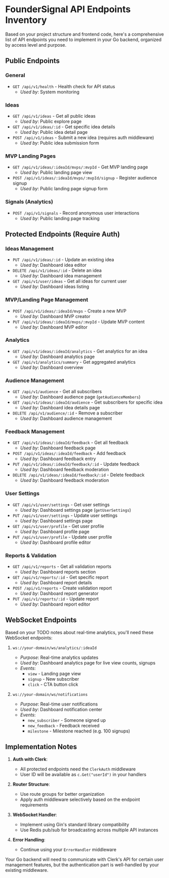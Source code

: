 # FounderSignal API Endpoints Inventory

Based on your project structure and frontend code, here's a comprehensive list of API endpoints you need to implement in your Go backend, organized by access level and purpose.

## Public Endpoints

### General

- `GET /api/v1/health` - Health check for API status
  - _Used by_: System monitoring

### Ideas

- `GET /api/v1/ideas` - Get all public ideas
  - _Used by_: Public explore page
- `GET /api/v1/ideas/:id` - Get specific idea details
  - _Used by_: Public idea detail page
- `POST /api/v1/ideas` - Submit a new idea (requires auth middleware)
  - _Used by_: Public idea submission form

### MVP Landing Pages

- `GET /api/v1/ideas/:ideaId/mvps/:mvpId` - Get MVP landing page
  - _Used by_: Public landing page view
- `POST /api/v1/ideas/:ideaId/mvps/:mvpId/signup` - Register audience signup
  - _Used by_: Public landing page signup form

### Signals (Analytics)

- `POST /api/v1/signals` - Record anonymous user interactions
  - _Used by_: Public landing page tracking

## Protected Endpoints (Require Auth)

### Ideas Management

- `PUT /api/v1/ideas/:id` - Update an existing idea
  - _Used by_: Dashboard idea editor
- `DELETE /api/v1/ideas/:id` - Delete an idea
  - _Used by_: Dashboard idea management
- `GET /api/v1/user/ideas` - Get all ideas for current user
  - _Used by_: Dashboard ideas listing

### MVP/Landing Page Management

- `POST /api/v1/ideas/:ideaId/mvps` - Create a new MVP
  - _Used by_: Dashboard MVP creator
- `PUT /api/v1/ideas/:ideaId/mvps/:mvpId` - Update MVP content
  - _Used by_: Dashboard MVP editor

### Analytics

- `GET /api/v1/ideas/:ideaId/analytics` - Get analytics for an idea
  - _Used by_: Dashboard analytics page
- `GET /api/v1/analytics/summary` - Get aggregated analytics
  - _Used by_: Dashboard overview

### Audience Management

- `GET /api/v1/audience` - Get all subscribers
  - _Used by_: Dashboard audience page (`getAudienceMembers`)
- `GET /api/v1/ideas/:ideaId/audience` - Get subscribers for specific idea
  - _Used by_: Dashboard idea details page
- `DELETE /api/v1/audience/:id` - Remove a subscriber
  - _Used by_: Dashboard audience management

### Feedback Management

- `GET /api/v1/ideas/:ideaId/feedback` - Get all feedback
  - _Used by_: Dashboard feedback page
- `POST /api/v1/ideas/:ideaId/feedback` - Add feedback
  - _Used by_: Dashboard feedback entry
- `PUT /api/v1/ideas/:ideaId/feedback/:id` - Update feedback
  - _Used by_: Dashboard feedback moderation
- `DELETE /api/v1/ideas/:ideaId/feedback/:id` - Delete feedback
  - _Used by_: Dashboard feedback moderation

### User Settings

- `GET /api/v1/user/settings` - Get user settings
  - _Used by_: Dashboard settings page (`getUserSettings`)
- `PUT /api/v1/user/settings` - Update user settings
  - _Used by_: Dashboard settings page
- `GET /api/v1/user/profile` - Get user profile
  - _Used by_: Dashboard profile page
- `PUT /api/v1/user/profile` - Update user profile
  - _Used by_: Dashboard profile editor

### Reports & Validation

- `GET /api/v1/reports` - Get all validation reports
  - _Used by_: Dashboard reports section
- `GET /api/v1/reports/:id` - Get specific report
  - _Used by_: Dashboard report details
- `POST /api/v1/reports` - Create validation report
  - _Used by_: Dashboard report generator
- `PUT /api/v1/reports/:id` - Update report
  - _Used by_: Dashboard report editor

## WebSocket Endpoints

Based on your TODO notes about real-time analytics, you'll need these WebSocket endpoints:

1. `ws://your-domain/ws/analytics/:ideaId`

   - _Purpose_: Real-time analytics updates
   - _Used by_: Dashboard analytics page for live view counts, signups
   - _Events_:
     - `view` - Landing page view
     - `signup` - New subscriber
     - `click` - CTA button click

2. `ws://your-domain/ws/notifications`
   - _Purpose_: Real-time user notifications
   - _Used by_: Dashboard notification center
   - _Events_:
     - `new_subscriber` - Someone signed up
     - `new_feedback` - Feedback received
     - `milestone` - Milestone reached (e.g. 100 signups)

## Implementation Notes

1. **Auth with Clerk**:

   - All protected endpoints need the `ClerkAuth` middleware
   - User ID will be available as `c.Get("userId")` in your handlers

2. **Router Structure**:

   - Use route groups for better organization
   - Apply auth middleware selectively based on the endpoint requirements

3. **WebSocket Handler**:

   - Implement using Gin's standard library compatibility
   - Use Redis pub/sub for broadcasting across multiple API instances

4. **Error Handling**:
   - Continue using your `ErrorHandler` middleware

Your Go backend will need to communicate with Clerk's API for certain user management features, but the authentication part is well-handled by your existing middleware.
